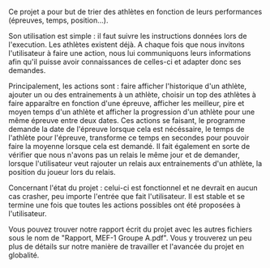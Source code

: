 Ce projet a pour but de trier des athlètes en fonction de leurs performances (épreuves, temps, position...).

Son utilisation est simple : il faut suivre les instructions données lors de l'execution. Les athlètes existent déjà. A chaque fois que nous invitons l'utilisateur à faire une action, nous lui communiquons leurs informations afin qu'il puisse avoir connaissances de celles-ci et adapter donc ses demandes.

Principalement, les actions sont : faire afficher l'historique d'un athlète, ajouter un ou des entrainements à un athlète, choisir un top des athlètes à faire apparaître en fonction d'une épreuve, afficher les meilleur, pire et moyen temps d'un athlète et afficher la progression d'un athlète pour une même épreuve entre deux dates. Ces actions se faisant, le programme demande la date de l'épreuve lorsque cela est nécéssaire, le temps de l'athlète pour l'épreuve, transforme ce temps en secondes pour pouvoir faire la moyenne lorsque cela est demandé. Il fait également en sorte de vérifier que nous n'avons pas un relais le même jour et de demander, lorsque l'utilisateur veut rajouter un relais aux entrainements d'un athlète, la position du joueur lors du relais.

Concernant l'état du projet : celui-ci est fonctionnel et ne devrait en aucun cas crasher, peu importe l'entrée que fait l'utilisateur. Il est stable et se termine une fois que toutes les actions possibles ont été proposées à l'utilisateur.

Vous pouvez trouver notre rapport écrit du projet avec les autres fichiers sous le nom de "Rapport, MEF-1 Groupe A.pdf". Vous y trouverez un peu plus de détails sur notre manière de travailler et l'avancée du projet en globalité. 